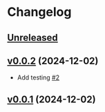 # Changelog

## [Unreleased](https://github.com/today2098/testdbs/compare/v0.0.2...HEAD)

## [v0.0.2](https:/github.com/today2098/testdbs/compare/v0.0.1...v0.0.2) (2024-12-02)

- Add testing [#2](https://github.com/today2098/testdbs/pull/2)


## [v0.0.1](https:/github.com/today2098/testdbs/compare/b22ac09...v0.0.1) (2024-12-02)
